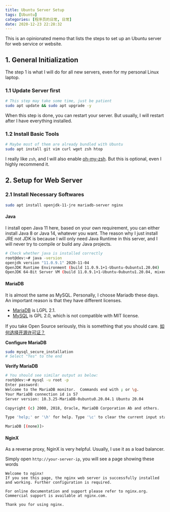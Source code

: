 ```yaml
---
title: Ubuntu Server Setup
tags: [Ubuntu]
categories: [程序员的日常, 日常]
date: 2020-12-23 22:28:32
---
```


This is an opinionated memo that lists the steps to set up an Ubuntu server for web service or website.
<!-- more -->

## 1. General Initialization

The step 1 is what I will do for all new servers, even for my personal Linux laptop.

### 1.1 Update Server first

```bash
# This step may take some time, just be patient
sudo apt update && sudo apt upgrade -y
```

When this step is done, you can restart your server. But usually, I will restart after I have everything installed.

### 1.2 Install Basic Tools

```bash
# Maybe most of them are already bundled with Ubuntu
sudo apt install git vim curl wget zsh htop
```

I really like `zsh`, and I will also enable [oh-my-zsh](https://ohmyz.sh/). But this is optional, even I highly recommend it.

## 2. Setup for Web Server

### 2.1 Install Necessary Softwares

```bash
sudo apt install openjdk-11-jre mariadb-server nginx
```

#### Java

I install open Java 11 here, based on your own requirement, you can either install Java 8 or Java 14, whatever you want.
The reason why I just install JRE not JDK is because I will only need Java Runtime in this server, and I will never try to compile or build any Java projects.

```bash
# Check whether java is installed correctly
root@dev:~# java -version
openjdk version "11.0.9.1" 2020-11-04
OpenJDK Runtime Environment (build 11.0.9.1+1-Ubuntu-0ubuntu1.20.04)
OpenJDK 64-Bit Server VM (build 11.0.9.1+1-Ubuntu-0ubuntu1.20.04, mixed mode, sharing)
```

#### MariaDB

It is almost the same as MySQL. Personally, I choose Mariadb these days.
An important reason is that they have different licenses.

* [MariaDB](https://mvnrepository.com/artifact/org.mariadb.jdbc/mariadb-java-client) is LGPL 2.1.
* [MySQL](https://mvnrepository.com/artifact/mysql/mysql-connector-java) is GPL 2.0, which is not compatible with MIT license.

If you take Open Source seriously, this is something that you should care. [如何选择开源许可证？](http://www.ruanyifeng.com/blog/2011/05/how_to_choose_free_software_licenses.html)

**Configure MariaDB**

```bash
sudo mysql_secure_installation
# Select "Yes" to the end
```

**Verify MariaDB**

```bash
# You should see similar output as below:
root@dev:~# mysql -u root -p
Enter password:
Welcome to the MariaDB monitor.  Commands end with ; or \g.
Your MariaDB connection id is 57
Server version: 10.3.25-MariaDB-0ubuntu0.20.04.1 Ubuntu 20.04

Copyright (c) 2000, 2018, Oracle, MariaDB Corporation Ab and others.

Type 'help;' or '\h' for help. Type '\c' to clear the current input statement.

MariaDB [(none)]>
```

#### NginX

As a reverse proxy, NginX is very helpful. Usually, I use it as a load balancer.

Simply open `http://your-server-ip`, you will see a page showing these words

```text
Welcome to nginx!
If you see this page, the nginx web server is successfully installed and working. Further configuration is required.

For online documentation and support please refer to nginx.org.
Commercial support is available at nginx.com.

Thank you for using nginx.
```
